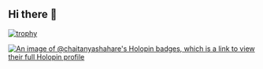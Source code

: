 ## Hi there 👋

<!-- <!-- 
**Chaitanya-Shahare/Chaitanya-Shahare** is a ✨ _special_ ✨ repository because its `README.md` (this file) appears on your GitHub profile.

Here are some ideas to get you started:
-->
<!--
- I’m currently working on a simple game '👾[Alien_Invasion](https://github.com/Chaitanya-Shahare/Alien_Invasion_Python)' in  <img src="https://upload.wikimedia.org/wikipedia/commons/c/c3/Python-logo-notext.svg" width="18" height="18"> Python
- I’m currently learning <img src="https://upload.wikimedia.org/wikipedia/commons/c/c3/Python-logo-notext.svg" width="18" height="18"> Python!
- [Website](https://chaitanya-shahare.github.io)
- Socials
  -  [<img src="https://upload.wikimedia.org/wikipedia/commons/thumb/a/a5/Instagram_icon.png/2048px-Instagram_icon.png" width="18" height="18"> @chaitanya_shahare_](https://www.instagram.com/chaitanya_shahare_/)
  - [<img src="https://cdn-icons-png.flaticon.com/512/174/174857.png" width="18" height="18"> @Chaitanya-Shahare](https://www.linkedin.com/in/cs03/)

-->

[![trophy](https://github-profile-trophy.vercel.app/?username=Chaitanya-Shahare&theme=onedark)](https://github.com/ryo-ma/github-profile-trophy)

[![An image of @chaitanyashahare's Holopin badges, which is a link to view their full Holopin profile](https://holopin.me/chaitanyashahare)](https://holopin.io/@chaitanyashahare)
